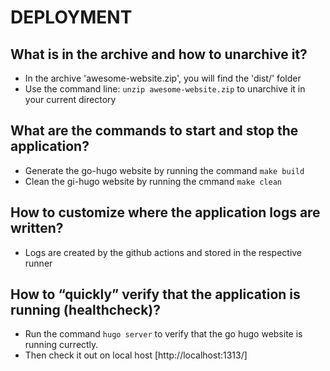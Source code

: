 # DEPLOYMENT

## What is in the archive and how to unarchive it?

- In the archive 'awesome-website.zip', you will find the 'dist/' folder
- Use the command line: `unzip awesome-website.zip`
to unarchive it in your current directory

## What are the commands to start and stop the application?

- Generate the go-hugo website by running the command `make build`
- Clean the gi-hugo website by running the cmmand `make clean`

## How to customize where the application logs are written?

- Logs are created by the github actions and stored in the respective runner

## How to “quickly” verify that the application is running (healthcheck)?

- Run  the command `hugo server` to verify that the go hugo website is running currectly.
- Then check it out on local host [http://localhost:1313/]
